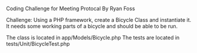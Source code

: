 Coding Challenge for Meeting Protocal
By Ryan Foss

Challenge:
Using a PHP framework, create a Bicycle Class and instantiate it. It needs some working parts of a bicycle and should be able to be run.

The class is located in app/Models/Bicycle.php
The tests are located in tests/Unit/BicycleTest.php
